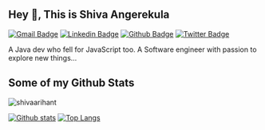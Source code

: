 ## Hey 👋, This is Shiva Angerekula
[![Gmail Badge](https://img.shields.io/badge/-shivaangirekula78@gmail.com-c14438?style=flat&logo=Gmail&logoColor=white&link=mailto:shivaangirekula78@gmail.com)](mailto:shivaangirekula78@gmail.com) 
[![Linkedin Badge](https://img.shields.io/badge/-shivaangeri-0072b1?style=flat&logo=Linkedin&logoColor=white&link=https://www.linkedin.com/in/shiva-angeri/)](https://www.linkedin.com/in/shiva-angeri/) [![Github Badge](https://img.shields.io/badge/-shivaarihant-grey?style=flat&logo=github&logoColor=white&link=https://github.com/shivaarihant/)](https://www.github.com/shivaarihant/) [![Twitter Badge](https://img.shields.io/badge/-Shivaangirekula-00acee?style=flat&logo=twitter&logoColor=white&link=https://twitter.com/Shivaangirekula/)](https://www.twitter.com/Shivaangirekula/) <p align='left'>A Java dev who fell for JavaScript too. A Software engineer with passion to explore new things...</p>

## Some of my Github Stats
<p align=left> <img src=https://komarev.com/ghpvc/?username=shivaarihant alt=shivaarihant /> </p>

[![Github stats](https://github-readme-stats.vercel.app/api?username=shivaarihant&show_icons=true&include_all_commits=true)](https://github.com/shivaarihant/github-readme-stats)
[![Top Langs](https://github-readme-stats.vercel.app/api/top-langs/?username=shivaarihant&layout=compact)](https://github.com/shivaarihant/github-readme-stats)

